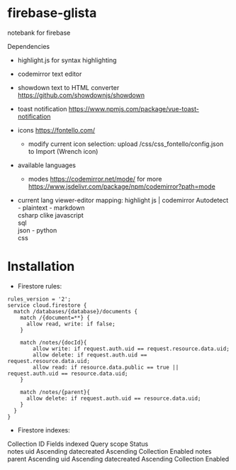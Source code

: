# firebase-glista
notebank for firebase

Dependencies
- highlight.js for syntax highlighting
- codemirror text editor
- showdown text to HTML converter https://github.com/showdownjs/showdown
- toast notification https://www.npmjs.com/package/vue-toast-notification
- icons https://fontello.com/
    - modify current icon selection: upload /css/css_fontello/config.json to Import (Wrench icon)


- available languages 
    - modes https://codemirror.net/mode/ for more https://www.jsdelivr.com/package/npm/codemirror?path=mode
- current lang viewer-editor mapping:
    highlight js | codemirror
    Autodetect      -
    plaintext       -
    markdown        
    csharp          clike
    javascript  
    sql         
    json            -
    python      
    css         

# Installation

- Firestore rules:
```
rules_version = '2';
service cloud.firestore {
  match /databases/{database}/documents {
    match /{document=**} {
      allow read, write: if false;
    }
    
    match /notes/{docId}{
    	allow write: if request.auth.uid == request.resource.data.uid;
        allow delete: if request.auth.uid == request.resource.data.uid;
    	allow read: if resource.data.public == true || request.auth.uid == resource.data.uid;
    }
    
    match /notes/{parent}{
      allow delete: if request.auth.uid == resource.data.uid;
    }
  }
}
```

- Firestore indexes:

Collection ID	Fields indexed	Query scope		Status	
notes	uid Ascending datecreated Ascending	Collection		Enabled	
notes	parent Ascending uid Ascending datecreated Ascending	Collection		Enabled	

